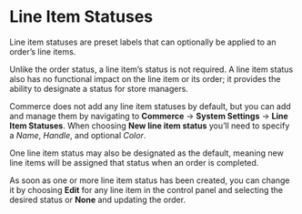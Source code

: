 # Line Item Statuses

Line item statuses are preset labels that can optionally be applied to an order’s line items.

Unlike the order status, a line item’s status is not required. A line item status also has no functional impact on the line item or its order; it provides the ability to designate a status for store managers.

Commerce does not add any line item statuses by default, but you can add and manage them by navigating to **Commerce** → **System Settings** → **Line Item Statuses**. When choosing **New line item status** you’ll need to specify a *Name*, *Handle*, and optional *Color*.

One line item status may also be designated as the default, meaning new line items will be assigned that status when an order is completed.

As soon as one or more line item status has been created, you can change it by choosing **Edit** for any line item in the control panel and selecting the desired status or **None** and updating the order.
